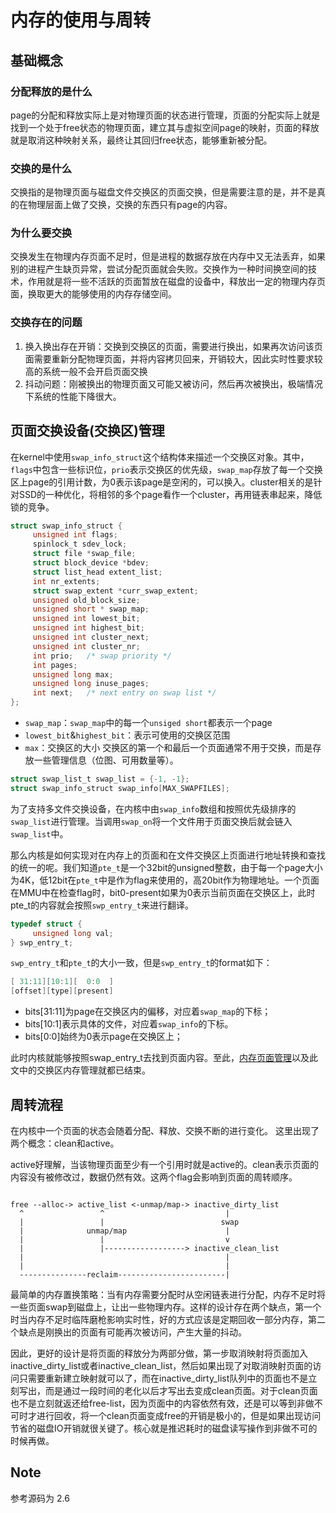 # 内存的使用与周转

## 基础概念

### 分配释放的是什么

page的分配和释放实际上是对物理页面的状态进行管理，页面的分配实际上就是找到一个处于free状态的物理页面，建立其与虚拟空间page的映射，页面的释放就是取消这种映射关系，最终让其回归free状态，能够重新被分配。

### 交换的是什么

交换指的是物理页面与磁盘文件交换区的页面交换，但是需要注意的是，并不是真的在物理层面上做了交换，交换的东西只有page的内容。

### 为什么要交换

交换发生在物理内存页面不足时，但是进程的数据存放在内存中又无法丢弃，如果别的进程产生缺页异常，尝试分配页面就会失败。交换作为一种时间换空间的技术，作用就是将一些不活跃的页面暂放在磁盘的设备中，释放出一定的物理内存页面，换取更大的能够使用的内存存储空间。

### 交换存在的问题

1. 换入换出存在开销：交换到交换区的页面，需要进行换出，如果再次访问该页面需要重新分配物理页面，并将内容拷贝回来，开销较大，因此实时性要求较高的系统一般不会开启页面交换
2. 抖动问题：刚被换出的物理页面又可能又被访问，然后再次被换出，极端情况下系统的性能下降很大。

## 页面交换设备(交换区)管理

在kernel中使用`swap_info_struct`这个结构体来描述一个交换区对象。其中，`flags`中包含一些标识位，`prio`表示交换区的优先级，`swap_map`存放了每一个交换区上page的引用计数，为0表示该page是空闲的，可以换入。cluster相关的是针对SSD的一种优化，将相邻的多个page看作一个cluster，再用链表串起来，降低锁的竞争。

```c
struct swap_info_struct {
     unsigned int flags;
     spinlock_t sdev_lock;
     struct file *swap_file;
     struct block_device *bdev;
     struct list_head extent_list;
     int nr_extents;
     struct swap_extent *curr_swap_extent;
     unsigned old_block_size;
     unsigned short * swap_map;
     unsigned int lowest_bit;
     unsigned int highest_bit;
     unsigned int cluster_next;
     unsigned int cluster_nr;
     int prio;   /* swap priority */
     int pages;
     unsigned long max;
     unsigned long inuse_pages;
     int next;   /* next entry on swap list */
};
```

- `swap_map`：`swap_map`中的每一个`unsiged short`都表示一个page
- `lowest_bit`&`highest_bit`：表示可使用的交换区范围
- `max`：交换区的大小
交换区的第一个和最后一个页面通常不用于交换，而是存放一些管理信息（位图、可用数量等）。


```c
struct swap_list_t swap_list = {-1, -1};
struct swap_info_struct swap_info[MAX_SWAPFILES];
```

为了支持多文件交换设备，在内核中由`swap_info`数组和按照优先级排序的`swap_list`进行管理。当调用`swap_on`将一个文件用于页面交换后就会链入`swap_list`中。

那么内核是如何实现对在内存上的页面和在文件交换区上页面进行地址转换和查找的统一的呢。我们知道`pte_t`是一个32bit的unsigned整数，由于每一个page大小为4K，低12bit在`pte_t`中是作为flag来使用的，高20bit作为物理地址。一个页面在MMU中在检查flag时，bit0-present如果为0表示当前页面在交换区上，此时pte_t的内容就会按照`swp_entry_t`来进行翻译。

```c
typedef struct {
     unsigned long val;
} swp_entry_t;
```

`swp_entry_t`和`pte_t`的大小一致，但是`swp_entry_t`的format如下：

```c
[ 31:11][10:1][  0:0  ]
[offset][type][present]
```

- bits[31:11]为page在交换区内的偏移，对应着`swap_map`的下标；
- bits[10:1]表示具体的文件，对应着`swap_info`的下标。
- bits[0:0]始终为0表示page在交换区上；

此时内核就能够按照swap_entry_t去找到页面内容。至此，[内存页面管理](./01-linux-memory-manage-base.md)以及此文中的交换区内存管理就都已结束。

## 周转流程

在内核中一个页面的状态会随着分配、释放、交换不断的进行变化。
这里出现了两个概念：clean和active。

active好理解，当该物理页面至少有一个引用时就是active的。clean表示页面的内容没有被修改过，数据仍然有效。这两个flag会影响到页面的周转顺序。

```text

free --alloc-> active_list <-unmap/map-> inactive_dirty_list
  ^                 ^                           |
  |                 |                          swap
  |              unmap/map                      |
  |                 |                           v
  |                 |------------------> inactive_clean_list
  |                                             |
  |                                             |
  ---------------reclaim------------------------|
```

最简单的内存置换策略：当有内存需要分配时从空闲链表进行分配，内存不足时将一些页面swap到磁盘上，让出一些物理内存。这样的设计存在两个缺点，第一个时当内存不足时临阵磨枪影响实时性，好的方式应该是定期回收一部分内存，第二个缺点是刚换出的页面有可能再次被访问，产生大量的抖动。

因此，更好的设计是将页面的释放分为两部分做，第一步取消映射将页面加入inactive_dirty_list或者inactive_clean_list，然后如果出现了对取消映射页面的访问只需要重新建立映射就可以了，而在inactive_dirty_list队列中的页面也不是立刻写出，而是通过一段时间的老化以后才写出去变成clean页面。对于clean页面也不是立刻就返还给free-list，因为页面中的内容依然有效，还是可以等到非做不可时才进行回收，将一个clean页面变成free的开销是极小的，但是如果出现访问节省的磁盘IO开销就很关键了。核心就是推迟耗时的磁盘读写操作到非做不可的时候再做。

## Note

参考源码为 2.6
